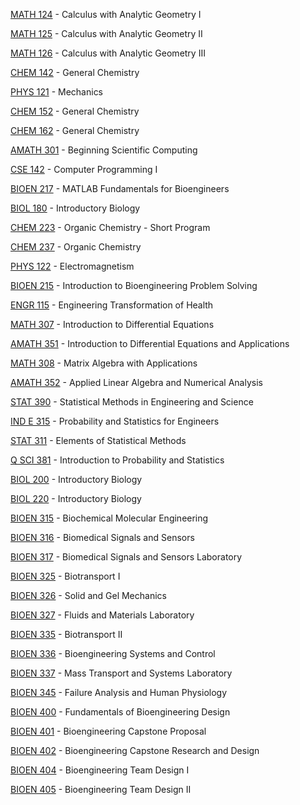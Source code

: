 [MATH 124](<https://myplan.uw.edu/course/#/courses/MATH 124>) - Calculus with Analytic Geometry I

[MATH 125](<https://myplan.uw.edu/course/#/courses/MATH 125>) - Calculus with Analytic Geometry II

[MATH 126](<https://myplan.uw.edu/course/#/courses/MATH 126>) - Calculus with Analytic Geometry III

[CHEM 142](<https://myplan.uw.edu/course/#/courses/CHEM 142>) - General Chemistry

[PHYS 121](<https://myplan.uw.edu/course/#/courses/PHYS 121>) - Mechanics

[CHEM 152](<https://myplan.uw.edu/course/#/courses/CHEM 152>) - General Chemistry

[CHEM 162](<https://myplan.uw.edu/course/#/courses/CHEM 162>) - General Chemistry

[AMATH 301](<https://myplan.uw.edu/course/#/courses/AMATH 301>) - Beginning Scientific Computing

[CSE 142](<https://myplan.uw.edu/course/#/courses/CSE 142>) - Computer Programming I

[BIOEN 217](<https://myplan.uw.edu/course/#/courses/BIOEN 217>) - MATLAB Fundamentals for Bioengineers

[BIOL 180](<https://myplan.uw.edu/course/#/courses/BIOL 180>) - Introductory Biology

[CHEM 223](<https://myplan.uw.edu/course/#/courses/CHEM 223>) - Organic Chemistry - Short Program

[CHEM 237](<https://myplan.uw.edu/course/#/courses/CHEM 237>) - Organic Chemistry

[PHYS 122](<https://myplan.uw.edu/course/#/courses/PHYS 122>) - Electromagnetism

[BIOEN 215](<https://myplan.uw.edu/course/#/courses/BIOEN 215>) - Introduction to Bioengineering Problem Solving

[ENGR 115](<https://myplan.uw.edu/course/#/courses/ENGR 115>) - Engineering Transformation of Health

[MATH 307](<https://myplan.uw.edu/course/#/courses/MATH 307>) - Introduction to Differential Equations

[AMATH 351](<https://myplan.uw.edu/course/#/courses/AMATH 351>) - Introduction to Differential Equations and Applications

[MATH 308](<https://myplan.uw.edu/course/#/courses/MATH 308>) - Matrix Algebra with Applications

[AMATH 352](<https://myplan.uw.edu/course/#/courses/AMATH 352>) - Applied Linear Algebra and Numerical Analysis

[STAT 390](<https://myplan.uw.edu/course/#/courses/STAT 390>) - Statistical Methods in Engineering and Science

[IND E 315](<https://myplan.uw.edu/course/#/courses/IND E 315>) - Probability and Statistics for Engineers

[STAT 311](<https://myplan.uw.edu/course/#/courses/STAT 311>) - Elements of Statistical Methods

[Q SCI 381](<https://myplan.uw.edu/course/#/courses/Q SCI 381>) - Introduction to Probability and Statistics

[BIOL 200](<https://myplan.uw.edu/course/#/courses/BIOL 200>) - Introductory Biology

[BIOL 220](<https://myplan.uw.edu/course/#/courses/BIOL 220>) - Introductory Biology

[BIOEN 315](<https://myplan.uw.edu/course/#/courses/BIOEN 315>) - Biochemical Molecular Engineering

[BIOEN 316](<https://myplan.uw.edu/course/#/courses/BIOEN 316>) - Biomedical Signals and Sensors

[BIOEN 317](<https://myplan.uw.edu/course/#/courses/BIOEN 317>) - Biomedical Signals and Sensors Laboratory

[BIOEN 325](<https://myplan.uw.edu/course/#/courses/BIOEN 325>) - Biotransport I

[BIOEN 326](<https://myplan.uw.edu/course/#/courses/BIOEN 326>) - Solid and Gel Mechanics

[BIOEN 327](<https://myplan.uw.edu/course/#/courses/BIOEN 327>) - Fluids and Materials Laboratory

[BIOEN 335](<https://myplan.uw.edu/course/#/courses/BIOEN 335>) - Biotransport II

[BIOEN 336](<https://myplan.uw.edu/course/#/courses/BIOEN 336>) - Bioengineering Systems and Control

[BIOEN 337](<https://myplan.uw.edu/course/#/courses/BIOEN 337>) - Mass Transport and Systems Laboratory

[BIOEN 345](<https://myplan.uw.edu/course/#/courses/BIOEN 345>) - Failure Analysis and Human Physiology

[BIOEN 400](<https://myplan.uw.edu/course/#/courses/BIOEN 400>) - Fundamentals of Bioengineering Design

[BIOEN 401](<https://myplan.uw.edu/course/#/courses/BIOEN 401>) - Bioengineering Capstone Proposal

[BIOEN 402](<https://myplan.uw.edu/course/#/courses/BIOEN 402>) - Bioengineering Capstone Research and Design

[BIOEN 404](<https://myplan.uw.edu/course/#/courses/BIOEN 404>) - Bioengineering Team Design I

[BIOEN 405](<https://myplan.uw.edu/course/#/courses/BIOEN 405>) - Bioengineering Team Design II

